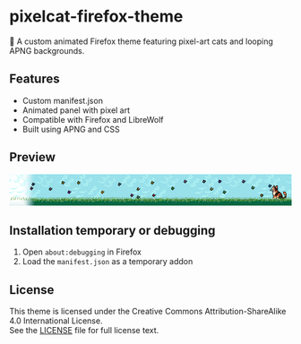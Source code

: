# pixelcat-firefox-theme

🎨 A custom animated Firefox theme featuring pixel-art cats and looping APNG backgrounds.

## Features
- Custom manifest.json
- Animated panel with pixel art
- Compatible with Firefox and LibreWolf
- Built using APNG and CSS

## Preview
![preview](./loop-final-b.png)

## Installation temporary or debugging
1. Open `about:debugging` in Firefox
2. Load the `manifest.json` as a temporary addon

## License
This theme is licensed under the Creative Commons Attribution-ShareAlike 4.0 International License.  
See the [LICENSE](LICENSE) file for full license text.
